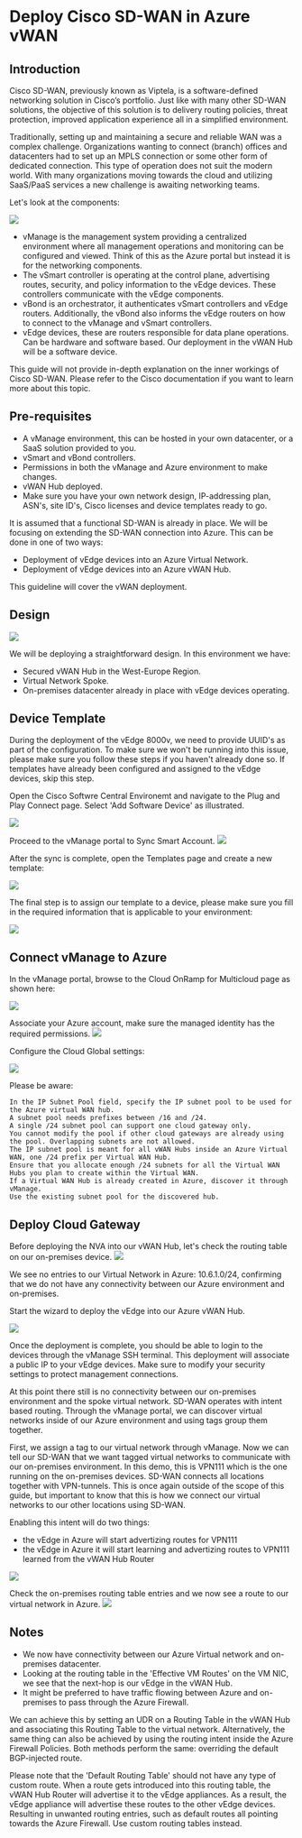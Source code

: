 # Deploy Cisco SD-WAN in Azure vWAN

## Introduction

Cisco SD-WAN, previously known as Viptela, is a software-defined networking solution in Cisco’s portfolio. Just like with many other SD-WAN solutions, the objective of this solution is to delivery routing policies, threat protection, improved application experience all in a simplified environment. 

Traditionally, setting up and maintaining a secure and reliable WAN was a complex challenge. Organizations wanting to connect (branch) offices and datacenters had to set up an MPLS connection or some other form of dedicated connection. This type of operation does not suit the modern world. With many organizations moving towards the cloud and utilizing SaaS/PaaS services a new challenge is awaiting networking teams.

Let's look at the components:

![](https://github.com/infobozk/Cisco-Azure-SDWAN/blob/269a61e8cd73323f7f534d00733c6575c055e47f/images/SDWAN_Components.png)

- vManage is the management system providing a centralized environment where all management operations and monitoring can be configured and viewed. Think of this as the Azure portal but instead it is for the networking components.
- The vSmart controller is operating at the control plane, advertising routes, security, and policy information to the vEdge devices. These controllers communicate with the vEdge components.
- vBond is an orchestrator, it authenticates vSmart controllers and vEdge routers. Additionally, the vBond also informs the vEdge routers on how to connect to the vManage and vSmart controllers.
- vEdge devices, these are routers responsible for data plane operations. Can be hardware and software based. Our deployment in the vWAN Hub will be a software device.

This guide will not provide in-depth explanation on the inner workings of Cisco SD-WAN. Please refer to the Cisco documentation if you want to learn more about this topic. 

## Pre-requisites

- A vManage environment, this can be hosted in your own datacenter, or a SaaS solution provided to you. 
- vSmart and vBond controllers.
- Permissions in both the vManage and Azure environment to make changes.
- vWAN Hub deployed.
- Make sure you have your own network design, IP-addressing plan, ASN's, site ID's, Cisco licenses and device templates ready to go.

It is assumed that a functional SD-WAN is already in place. We will be focusing on extending the SD-WAN connection into Azure. This can be done in one of two ways:

- Deployment of vEdge devices into an Azure Virtual Network. 
- Deployment of vEdge devices into an Azure vWAN Hub.

This guideline will cover the vWAN deployment. 

## Design

![](https://github.com/infobozk/Cisco-Azure-SDWAN/blob/269a61e8cd73323f7f534d00733c6575c055e47f/images/WAN_Architecture.png)

We will be deploying a straightforward design. In this environment we have:

- Secured vWAN Hub in the West-Europe Region.
- Virtual Network Spoke.
- On-premises datacenter already in place with vEdge devices operating.

## Device Template

During the deployment of the vEdge 8000v, we need to provide UUID's as part of the configuration. To make sure we won't be running into this issue, please make sure you follow these steps if you haven't already done so. If templates have already been configured and assigned to the vEdge devices, skip this step.

Open the Cisco Softwre Central Environemt and navigate to the Plug and Play Connect page.
Select 'Add Software Device' as illustrated.

![](https://github.com/infobozk/Cisco-Azure-SDWAN/blob/123f0609f07f9bd09df067a39742f33d93eacbb4/images/SDWAN_Software%20Central.png)


Proceed to the vManage portal to Sync Smart Account.
![](https://github.com/infobozk/Cisco-Azure-SDWAN/blob/b154a88fdab19d8ddbb61171f06395c5d95f859d/images/SDWAN_SmartSync.png)

After the sync is complete, open the Templates page and create a new template:

![](https://github.com/infobozk/Cisco-Azure-SDWAN/blob/f33793d764c0d1b497129d617c8cb64002e954d6/images/SDWAN_DeviceTemplate.png)

The final step is to assign our template to a device, please make sure you fill in the required information that is applicable to your environment:

![](https://github.com/infobozk/Cisco-Azure-SDWAN/blob/8fb9d5f7fb0ddeea73f46e568b3b1e5bd3b1eb35/images/SDWAN_AssignDevice.png)

## Connect vManage to Azure
In the vManage portal, browse to the Cloud OnRamp for Multicloud page as shown here:

![](https://github.com/infobozk/Cisco-Azure-SDWAN/blob/fec7fd2116fdef4c94e61b0d973a337406e5c895/images/SDWAN_cloudOnRamp.png)

Associate your Azure account, make sure the managed identity has the required permissions.
![](https://github.com/infobozk/Cisco-Azure-SDWAN/blob/1e68aac42e4eecd864c1b2384d4e57e4b1220b23/images/SDWAN_AssociateAccount.png)

Configure the Cloud Global settings:

![](https://github.com/infobozk/Cisco-Azure-SDWAN/blob/6921b3e079fc1809f5c2e3ef2c38636bafbfad0c/images/SDWAN_GlobalSettings.png)

Please be aware:

```
In the IP Subnet Pool field, specify the IP subnet pool to be used for the Azure virtual WAN hub. 
A subnet pool needs prefixes between /16 and /24. 
A single /24 subnet pool can support one cloud gateway only. 
You cannot modify the pool if other cloud gateways are already using the pool. Overlapping subnets are not allowed.
The IP subnet pool is meant for all vWAN Hubs inside an Azure Virtual WAN, one /24 prefix per Virtual WAN Hub. 
Ensure that you allocate enough /24 subnets for all the Virtual WAN Hubs you plan to create within the Virtual WAN. 
If a Virtual WAN Hub is already created in Azure, discover it through vManage.
Use the existing subnet pool for the discovered hub.
```


## Deploy Cloud Gateway

Before deploying the NVA into our vWAN Hub, let's check the routing table on our on-premises device.
![](https://github.com/infobozk/Cisco-Azure-SDWAN/blob/bb6569b154db5bdfa3133a930f8c5477970e61f7/images/SDWAN_InitialRT.png)

We see no entries to our Virtual Network in Azure: 10.6.1.0/24, confirming that we do not have any connectivity between our Azure environment and on-premises.

Start the wizard to deploy the vEdge into our Azure vWAN Hub.

![](https://github.com/infobozk/Cisco-Azure-SDWAN/blob/5db7168655e173f4faa1e5129dad0ecdc225e17d/images/SDWAN_NVADeployment.png)

Once the deployment is complete, you should be able to login to the devices through the vManage SSH terminal. This deployment will associate a public IP to your vEdge devices. Make sure to modify your security settings to protect management connections.

At this point there still is no connectivity between our on-premises environment and the spoke virtual network. SD-WAN operates with intent based routing. Through the vManage portal, we can discover virtual networks inside of our Azure environment and using tags group them together.

First, we assign a tag to our virtual network through vManage. Now we can tell our SD-WAN that we want tagged virtual networks to communicate with our on-premises environment. In this demo, this is VPN111 which is the one running on the on-premises devices. SD-WAN connects all locations together with VPN-tunnels. This is once again outside of the scope of this guide, but important to know that this is how we connect our virtual networks to our other locations using SD-WAN.

Enabling this intent will do two things: 

- the vEdge in Azure will start advertizing routes for VPN111
- the vEdge in Azure it will start learning and advertizing routes to VPN111 learned from the vWAN Hub Router

![](https://github.com/infobozk/Cisco-Azure-SDWAN/blob/a9c25f4c45525a95cae22ad43534baaaa5667315/images/SDWAN_vNetConnectivity.png)

Check the on-premises routing table entries and we now see a route to our virtual network in Azure.
![](https://github.com/infobozk/Cisco-Azure-SDWAN/blob/0fd58f00481047f652ca006f9368bb8869df6b2d/images/SDWAN_RouteTableOnPrem.png)

## Notes

- We now have connectivity between our Azure Virtual network and on-premises datacenter.
- Looking at the routing table in the 'Effective VM Routes' on the VM NIC, we see that the next-hop is our vEdge in the vWAN Hub.
- It might be preferred to have traffic flowing between Azure and on-premises to pass through the Azure Firewall. 

We can achieve this by setting an UDR on a Routing Table in the vWAN Hub and associating this Routing Table to the virtual network. Alternatively, the same thing can also be achieved by using the routing intent inside the Azure Firewall Policies. Both methods perform the same: overriding the default BGP-injected route. 

Please note that the 'Default Routing Table' should not have any type of custom route. When a route gets introduced into this routing table, the vWAN Hub Router will advertise it to the vEdge appliances. As a result, the vEdge appliance will advertise these routes to the other vEdge devices. Resulting in unwanted routing entries, such as default routes all pointing towards the Azure Firewall. Use custom routing tables instead.
